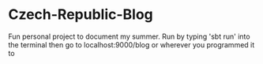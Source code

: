 # Czech-Republic-Blog
Fun personal project to document my summer.
Run by typing 'sbt run' into the terminal then go to localhost:9000/blog or wherever you programmed it to